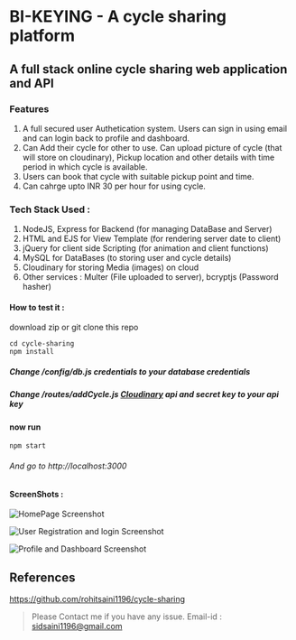 # BI-KEYING - A cycle sharing platform
## A full stack online cycle sharing web application and API

### Features
1. A full secured user Authetication system. Users can sign in using email and can login back to profile and dashboard.
2. Can Add their cycle for other to use. Can upload picture of cycle (that will store on cloudinary), Pickup location and other details with time period in which cycle is available.
3. Users can book that cycle with suitable pickup point and time.
4. Can cahrge upto INR 30 per hour for using cycle. 





### Tech Stack Used : 
1. NodeJS, Express for Backend (for managing DataBase and Server)
2. HTML and EJS for View Template (for rendering server date to client)
3. jQuery for client side Scripting (for animation and client functions)
4. MySQL for DataBases (to storing user and cycle details)
5. Cloudinary for storing Media (images) on cloud
6. Other services : Multer (File uploaded to server), bcryptjs (Password hasher)
 
 
 #### How to test it : 
 download zip or git clone this repo 
 ```console
cd cycle-sharing
npm install 
```
##### Change /config/db.js credentials to your database credentials
##### Change /routes/addCycle.js [Cloudinary](https://cloudinary.com/console) api and secret key to your api key
#### now run

 ```console
npm start
```

###### And go to http://localhost:3000

#### ScreenShots :

![HomePage Screenshot](https://github.com/rohitsaini1196/cycle-sharing/blob/master/screenshots/s4.png)


![User Registration and login Screenshot](https://github.com/rohitsaini1196/cycle-sharing/blob/master/screenshots/s2.png)

![Profile and Dashboard Screenshot](https://github.com/rohitsaini1196/cycle-sharing/blob/master/screenshots/s3.png)

## References
https://github.com/rohitsaini1196/cycle-sharing 

> Please Contact me if you have any issue. Email-id : sidsaini1196@gmail.com
